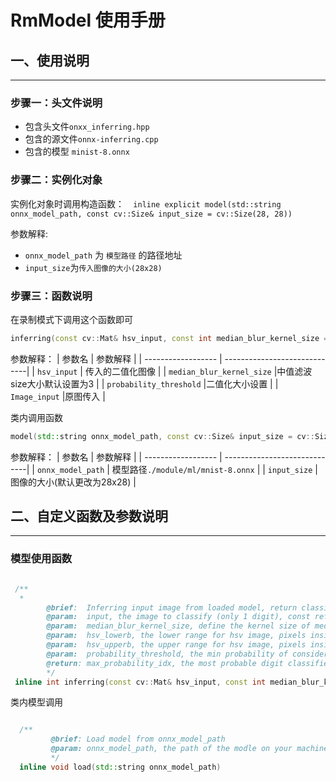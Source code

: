 # RmModel 使用手册


## 一、使用说明

---

### 步骤一：头文件说明

- 包含头文件`onxx_inferring.hpp`
- 包含的源文件`onnx-inferring.cpp`
- 包含的模型 `minist-8.onnx`
### 步骤二：实例化对象

实例化对象时调用构造函数：`  inline explicit model(std::string onnx_model_path, const cv::Size& input_size = cv::Size(28, 28))`

参数解释:
- `onnx_model_path` 为 `模型路径` 的路径地址
- `input_size`为`传入图像的大小(28x28)`
### 步骤三：函数说明

在录制模式下调用这个函数即可

  ```cpp
inferring(const cv::Mat& hsv_input, const int median_blur_kernel_size = 3, float probability_threshold = 0, cv::Mat Image_input = cv::Mat::zeros(cv::Size(255, 0), CV_8UC3))
  ```
  参数解释：
  |      参数名         |           参数解释             |
  | ------------------ | -----------------------------|
  | `hsv_input`         | 传入的二值化图像  |
  | `median_blur_kernel_size`    |中值滤波size大小默认设置为3          |
  | `probability_threshold`    |二值化大小设置          |
| `Image_input`    |原图传入     |

类内调用函数
  ```cpp
model(std::string onnx_model_path, const cv::Size& input_size = cv::Size(28, 28))
  ```
  参数解释：
  |      参数名         |           参数解释             |
  | ------------------ | -----------------------------|
  | `onnx_model_path`         | 模型路径`./module/ml/mnist-8.onnx`   |
  | `input_size`    |图像的大小(默认更改为28x28)              |


## 二、自定义函数及参数说明

---

### 模型使用函数

 ```cpp
 
  /**
   * 
         @brief:  Inferring input image from loaded model, return classified int digit
         @param:  input, the image to classify (only 1 digit), const reference from cv::Mat
         @param:  median_blur_kernel_size, define the kernel size of median blur pre-processing, default to int 5, set 0 to disable
         @param:  hsv_lowerb, the lower range for hsv image, pixels inside the range equals to 1, otherwise equals to 0, default is the cv::Scalar() default
         @param:  hsv_upperb, the upper range for hsv image, pixels inside the range equals to 1, otherwise equals to 0, default is the cv::Scalar() default
         @param:  probability_threshold, the min probability of considerable probability to iterate, determined by the model, mnist-8.onnx has the output array from -1e5 to 1e5, default is 0
         @return: max_probability_idx, the most probable digit classified from input image in int type, -1 means all the probability is out of the threahold
         */
  inline int inferring(const cv::Mat& hsv_input, const int median_blur_kernel_size = 3, float probability_threshold = 0, cv::Mat Image_input = cv::Mat::zeros(cv::Size(255, 0), CV_8UC3))

  ```
类内模型调用
```cpp

  /**
         @brief: Load model from onnx_model_path
         @param: onnx_model_path, the path of the modle on your machine, downloadable at https://github.com/onnx/models/blob/master/vision/classification/mnist/model/mnist-8.onnx
         */
  inline void load(std::string onnx_model_path)
```
